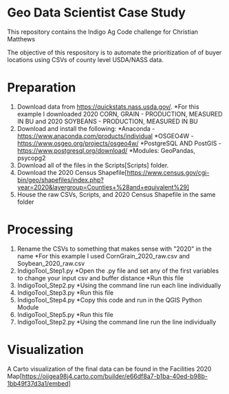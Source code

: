 # Geo Data Scientist Case Study

This repository contains the Indigo Ag Code challenge for Christian Matthews

The objective of this respository is to automate the prioritization of of buyer locations using CSVs of county level USDA/NASS data.

# Preparation
1. Download data from https://quickstats.nass.usda.gov/.
*For this example I downloaded 2020 CORN, GRAIN - PRODUCTION, MEASURED IN BU and 2020 SOYBEANS - PRODUCTION, MEASURED IN BU
2. Download and install the following:
*Anaconda - https://www.anaconda.com/products/individual
*OSGEO4W - https://www.osgeo.org/projects/osgeo4w/
*PostgreSQL AND PostGIS - https://www.postgresql.org/download/
*Modules: GeoPandas, psycopg2
3. Download all of the files in the Scripts[Scripts] folder.
4. Download the 2020 Census Shapefile[https://www.census.gov/cgi-bin/geo/shapefiles/index.php?year=2020&layergroup=Counties+%28and+equivalent%29]
5. House the raw CSVs, Scripts, and 2020 Census Shapefile in the same folder

# Processing
1. Rename the CSVs to something that makes sense with "2020" in the name
*For this example I used CornGrain_2020_raw.csv and Soybean_2020_raw.csv
2. IndigoTool_Step1.py
*Open the .py file and set any of the first variables to change your input csv and buffer distance
*Run this file
3. IndigoTool_Step2.py
*Using the command line run each line individually
4. IndigoTool_Step3.py
*Run this file
5. IndigoTool_Step4.py
*Copy this code and run in the QGIS Python Module
6. IndigoTool_Step5.py
*Run this file
7. IndigoTool_Step2.py
*Using the command line run the line individually


# Visualization
  A Carto visualization of the final data can be found in the Facilities 2020 Map[https://oijgea98j4.carto.com/builder/e66df8a7-b1ba-40ed-b98b-1bb49f37d3a1/embed]
